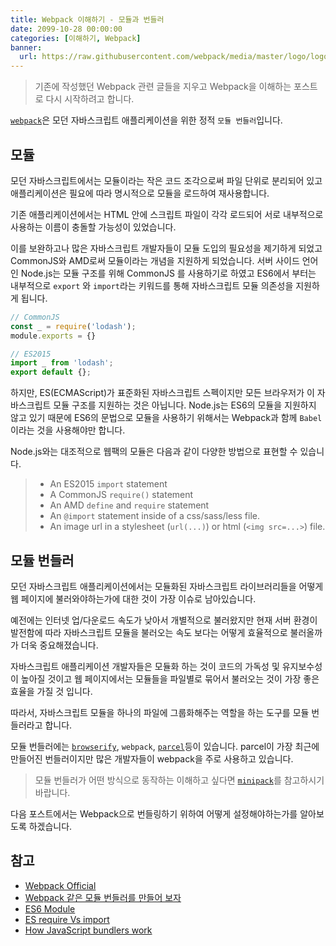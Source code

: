```yaml
---
title: Webpack 이해하기 - 모듈과 번들러
date: 2099-10-28 00:00:00
categories: [이해하기, Webpack]
banner:
  url: https://raw.githubusercontent.com/webpack/media/master/logo/logo-on-white-bg.png
---
```


> 기존에 작성했던 Webpack 관련 글들을 지우고 Webpack을 이해하는 포스트로 다시 시작하려고 합니다.  

[`webpack`](https://webpack.js.org/)은 모던 자바스크립트 애플리케이션을 위한 정적 `모듈 번들러`입니다.  

## 모듈  

모던 자바스크립트에서는 모듈이라는 작은 코드 조각으로써 파일 단위로 분리되어 있고 애플리케이션은 필요에 따라 명시적으로 모듈을 로드하여 재사용합니다.  

기존 애플리케이션에서는 HTML 안에 스크립트 파일이 각각 로드되어 서로 내부적으로 사용하는 이름이 충돌할 가능성이 있었습니다.  

이를 보완하고나 많은 자바스크립트 개발자들이 모듈 도입의 필요성을 제기하게 되었고 CommonJS와 AMD로써 모듈이라는 개념을 지원하게 되었습니다. 서버 사이드 언어인 Node.js는 모듈 구조를 위해 CommonJS 를 사용하기로 하였고 ES6에서 부터는 내부적으로 `export` 와 `import`라는 키워드를 통해 자바스크립트 모듈 의존성을 지원하게 됩니다.  

```js
// CommonJS
const _ = require('lodash');
module.exports = {}
```

```js
// ES2015
import _ from 'lodash';
export default {};
```

하지만, ES(ECMAScript)가 표준화된 자바스크립트 스펙이지만 모든 브라우저가 이 자바스크립트 모듈 구조를 지원하는 것은 아닙니다.  Node.js는 ES6의 모듈을 지원하지 않고 있기 때문에 ES6의 문법으로 모듈을 사용하기 위해서는  Webpack과 함께 `Babel`이라는 것을 사용해야만 합니다.  

Node.js와는 대조적으로 웹팩의 모듈은 다음과 같이 다양한 방법으로 표현할 수 있습니다.  
> - An ES2015 `import` statement
> - A CommonJS `require()` statement
> - An AMD `define` and `require` statement
> - An `@import` statement inside of a css/sass/less file.
> - An image url in a stylesheet (`url(...)`) or html (`<img src=...>`) file.

## 모듈 번들러  

모던 자바스크립트 애플리케이션에서는 모듈화된 자바스크립트 라이브러리들을 어떻게 웹 페이지에 불러와야하는가에 대한 것이 가장 이슈로 남아있습니다.  

예전에는 인터넷 업/다운로드 속도가 낮아서 개별적으로 불러왔지만 현재 서버 환경이 발전함에 따라 자바스크립트 모듈을 불러오는 속도 보다는 어떻게 효율적으로 불러올까가 더욱 중요해졌습니다.  

자바스크립트 애플리케이션 개발자들은 모듈화 하는 것이 코드의 가독성 및 유지보수성이 높아질 것이고 웹 페이지에서는 모듈들을 파일별로 묶어서 불러오는 것이 가장 좋은 효율을 가질 것 입니다.  

따라서, 자바스크립트 모듈을 하나의 파일에 그룹화해주는 역할을 하는 도구를 모듈 번들러라고 합니다.  

모듈 번들러에는 [`browserify`](http://browserify.org/), `webpack`, [`parcel`](https://parceljs.org/)등이 있습니다. parcel이 가장 최근에 만들어진 번들러이지만 많은 개발자들이 webpack을 주로 사용하고 있습니다.  


> 모듈 번들러가 어떤 방식으로 동작하는 이해하고 싶다면 [`minipack`](https://github.com/ronami/minipack)를 참고하시기 바랍니다.  

다음 포스트에서는 Webpack으로 번들링하기 위하여 어떻게 설정해야하는가를 알아보도록 하겠습니다.  


## 참고  
- [Webpack Official](https://webpack.js.org)  
- [Webpack 같은 모듈 번들러를 만들어 보자](https://engineering.linecorp.com/ko/blog/detail/338)  
- [ES6 Module](https://poiemaweb.com/es6-module)  
- [ES require Vs import](https://blueshw.github.io/2017/05/16/ES-require-vs-import/)  
- [How JavaScript bundlers work](https://medium.com/@gimenete/how-javascript-bundlers-work-1fc0d0caf2da)  
